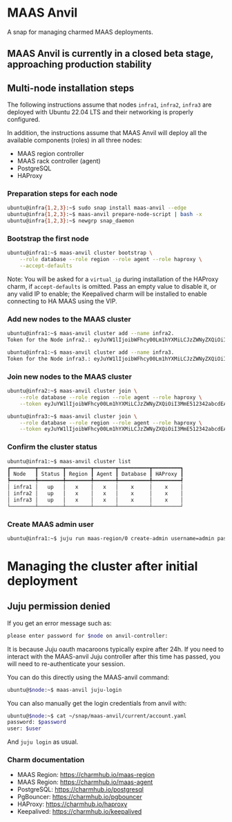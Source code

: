 # MAAS Anvil

A snap for managing charmed MAAS deployments.

## MAAS Anvil is currently in a closed beta stage, approaching production stability

## Multi-node installation steps

The following instructions assume that nodes `infra1`, `infra2`, `infra3` are deployed with Ubuntu 22.04 LTS and their networking is properly configured.

In addition, the instructions assume that MAAS Anvil will deploy all the available components (roles) in all three nodes:

- MAAS region controller
- MAAS rack controller (agent)
- PostgreSQL
- HAProxy

### Preparation steps for each node

```bash
ubuntu@infra{1,2,3}:~$ sudo snap install maas-anvil --edge
ubuntu@infra{1,2,3}:~$ maas-anvil prepare-node-script | bash -x
ubuntu@infra{1,2,3}:~$ newgrp snap_daemon
```

### Bootstrap the first node

```bash
ubuntu@infra1:~$ maas-anvil cluster bootstrap \
    --role database --role region --role agent --role haproxy \
    --accept-defaults
```

Note: You will be asked for a `virtual_ip` during installation of the HAProxy charm, if `accept-defaults` is omitted.
Pass an empty value to disable it, or any valid IP to enable; the Keepalived charm will be installed to enable connecting to HA MAAS using the VIP.

### Add new nodes to the MAAS cluster

```bash
ubuntu@infra1:~$ maas-anvil cluster add --name infra2.
Token for the Node infra2.: eyJuYW1lIjoibWFhcy00Lm1hYXMiLCJzZWNyZXQiOiI3MmE512342abcdEASWWxOWNlYWNkYmJjMWRmMjk4OThkYWFkYzQzMDAzZjk4NmRkZDI2MWRhYWVkZTIxIiwiZmluZ2VycHJpbnQiOiJlODU5ZmY5NjAwMDU4OGFjZmQ5ZDM0NjFhMDk5NmU1YTU3YjhjN2Q2ZjE4M2NjZDRlOTg2NGRkZjQ3NWMwZWM1Iiwiam9pbl9hZGRyZXNzZXMiOlsiMTAuMjAuMC43OjcwMDAiLCIxMC4yMC4wLjg6NzAwMCJdfQ==

ubuntu@infra1:~$ maas-anvil cluster add --name infra3.
Token for the Node infra3.: eyJuYW1lIjoibWFhcy00Lm1hYXMiLCJzZWNyZXQiOiI3MmE512342abcdEASWWxOWNlYWNkYmJjMWRmMjk4OThkYWFkYzQzMDAzZjk4NmRkZDI2MWRhYWVkZTIxIiwiZmluZ2VycHJpbnQiOiJlODU5ZmY5NjAwMDU4OGFjZmQ5ZDM0NjFhMDk5NmU1YTU3YjhjN2Q2ZjE4M2NjZDRlOTg2NGRkZjQ3NWMwZWM1Iiwiam9pbl9hZGRyZXNzZXMiOlsiMTAuMjAuMC43OjcwMDAiLCIxMC4yMC4wLjg6NzAwMCJdfQ==
```

### Join new nodes to the MAAS cluster

```bash
ubuntu@infra2:~$ maas-anvil cluster join \
    --role database --role region --role agent --role haproxy \
    --token eyJuYW1lIjoibWFhcy00Lm1hYXMiLCJzZWNyZXQiOiI3MmE512342abcdEASWWxOWNlYWNkYmJjMWRmMjk4OThkYWFkYzQzMDAzZjk4NmRkZDI2MWRhYWVkZTIxIiwiZmluZ2VycHJpbnQiOiJlODU5ZmY5NjAwMDU4OGFjZmQ5ZDM0NjFhMDk5NmU1YTU3YjhjN2Q2ZjE4M2NjZDRlOTg2NGRkZjQ3NWMwZWM1Iiwiam9pbl9hZGRyZXNzZXMiOlsiMTAuMjAuMC43OjcwMDAiLCIxMC4yMC4wLjg6NzAwMCJdfQ==
```

```bash
ubuntu@infra3:~$ maas-anvil cluster join \
    --role database --role region --role agent --role haproxy \
    --token eyJuYW1lIjoibWFhcy00Lm1hYXMiLCJzZWNyZXQiOiI3MmE512342abcdEASWWxOWNlYWNkYmJjMWRmMjk4OThkYWFkYzQzMDAzZjk4NmRkZDI2MWRhYWVkZTIxIiwiZmluZ2VycHJpbnQiOiJlODU5ZmY5NjAwMDU4OGFjZmQ5ZDM0NjFhMDk5NmU1YTU3YjhjN2Q2ZjE4M2NjZDRlOTg2NGRkZjQ3NWMwZWM1Iiwiam9pbl9hZGRyZXNzZXMiOlsiMTAuMjAuMC43OjcwMDAiLCIxMC4yMC4wLjg6NzAwMCJdfQ==
```

### Confirm the cluster status

```bash
ubuntu@infra1:~$ maas-anvil cluster list
┏━━━━━━━━┳━━━━━━━━┳━━━━━━━━┳━━━━━━━┳━━━━━━━━━━┳━━━━━━━━━┓
┃ Node   ┃ Status ┃ Region ┃ Agent ┃ Database ┃ HAProxy ┃
┡━━━━━━━━╇━━━━━━━━╇━━━━━━━━╇━━━━━━━╇━━━━━━━━━━╇━━━━━━━━━┩
│ infra1 │   up   │   x    │   x   │    x     │    x    │
│ infra2 │   up   │   x    │   x   │    x     │    x    │
│ infra3 │   up   │   x    │   x   │    x     │    x    │
└────────┴────────┴────────┴───────┴──────────┴─────────┘
```

### Create MAAS admin user

```bash
ubuntu@infra1:~$ juju run maas-region/0 create-admin username=admin password=pass email=admin@maas.io ssh-import=lp:maasadmin
```

# Managing the cluster after initial deployment

## Juju permission denied

If you get an error message such as:
```bash
please enter password for $node on anvil-controller:
```

It is because Juju oauth macaroons typically expire after 24h.
If you need to interact with the MAAS-anvil Juju controller after this time has passed, you will need to re-authenticate your session.

You can do this directly using the MAAS-anvil command:

```bash
ubuntu@$node:~$ maas-anvil juju-login
```

You can also manually get the login credentials from anvil with:

```bash
ubuntu@$node:~$ cat ~/snap/maas-anvil/current/account.yaml
password: $password
user: $user
```

And `juju login` as usual.

### Charm documentation

- MAAS Region: <https://charmhub.io/maas-region>
- MAAS Region: <https://charmhub.io/maas-agent>
- PostgreSQL: <https://charmhub.io/postgresql>
- PgBouncer: <https://charmhub.io/pgbouncer>
- HAProxy: <https://charmhub.io/haproxy>
- Keepalived: <https://charmhub.io/keepalived>
